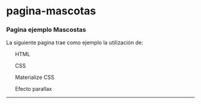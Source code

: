 ﻿# pagina-mascotas
 
<h3> Pagina ejemplo Mascostas</h3>

<div>
  La siguiente pagina trae como ejemplo la utilización de:
<br>
 <ul>
   <p> HTML </p>
      <p> CSS </p>
         <p> Materialize CSS </p>
            <p> Efecto parallax </p>
 </ul>
   <hr>
</div>  
  
